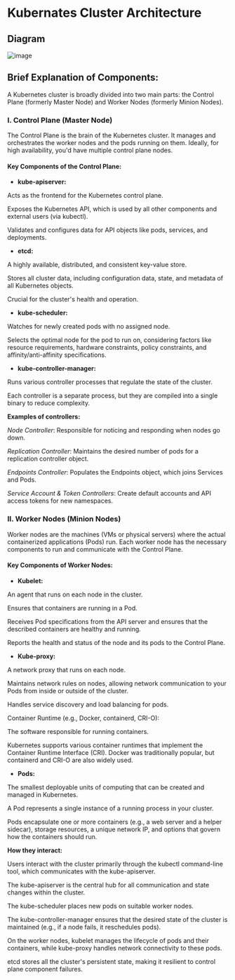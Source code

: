 # Kubernates Cluster Architecture

## Diagram

![image](https://github.com/user-attachments/assets/01abfbc0-2a70-44fa-8c9e-ac8aca4300da)


## Brief Explanation of Components:
A Kubernetes cluster is broadly divided into two main parts: the Control Plane (formerly Master Node) and Worker Nodes (formerly Minion Nodes).

### I. Control Plane (Master Node)
The Control Plane is the brain of the Kubernetes cluster. It manages and orchestrates the worker nodes and the pods running on them. Ideally, for high availability, you'd have multiple control plane nodes.

#### Key Components of the Control Plane:

* **kube-apiserver:**

Acts as the frontend for the Kubernetes control plane.

Exposes the Kubernetes API, which is used by all other components and external users (via kubectl).

Validates and configures data for API objects like pods, services, and deployments.

* **etcd:**

A highly available, distributed, and consistent key-value store.

Stores all cluster data, including configuration data, state, and metadata of all Kubernetes objects.

Crucial for the cluster's health and operation.

* **kube-scheduler:**

Watches for newly created pods with no assigned node.

Selects the optimal node for the pod to run on, considering factors like resource requirements, hardware constraints, policy constraints, and affinity/anti-affinity specifications.

* **kube-controller-manager:**

Runs various controller processes that regulate the state of the cluster.

Each controller is a separate process, but they are compiled into a single binary to reduce complexity.

**Examples of controllers:**

*Node Controller*: Responsible for noticing and responding when nodes go down.

*Replication Controller*: Maintains the desired number of pods for a replication controller object.

*Endpoints Controller*: Populates the Endpoints object, which joins Services and Pods.

*Service Account & Token Controllers*: Create default accounts and API access tokens for new namespaces.

### II. Worker Nodes (Minion Nodes)
Worker nodes are the machines (VMs or physical servers) where the actual containerized applications (Pods) run. Each worker node has the necessary components to run and communicate with the Control Plane.

#### Key Components of Worker Nodes:

* **Kubelet:**

An agent that runs on each node in the cluster.

Ensures that containers are running in a Pod.

Receives Pod specifications from the API server and ensures that the described containers are healthy and running.

Reports the health and status of the node and its pods to the Control Plane.

* **Kube-proxy:**

A network proxy that runs on each node.

Maintains network rules on nodes, allowing network communication to your Pods from inside or outside of the cluster.

Handles service discovery and load balancing for pods.

Container Runtime (e.g., Docker, containerd, CRI-O):

The software responsible for running containers.

Kubernetes supports various container runtimes that implement the Container Runtime Interface (CRI). Docker was traditionally popular, but containerd and CRI-O are also widely used.

* **Pods:**

The smallest deployable units of computing that can be created and managed in Kubernetes.

A Pod represents a single instance of a running process in your cluster.

Pods encapsulate one or more containers (e.g., a web server and a helper sidecar), storage resources, a unique network IP, and options that govern how the containers should run.

**How they interact:**

Users interact with the cluster primarily through the kubectl command-line tool, which communicates with the kube-apiserver.

The kube-apiserver is the central hub for all communication and state changes within the cluster.

The kube-scheduler places new pods on suitable worker nodes.

The kube-controller-manager ensures that the desired state of the cluster is maintained (e.g., if a node fails, it reschedules pods).

On the worker nodes, kubelet manages the lifecycle of pods and their containers, while kube-proxy handles network connectivity to these pods.

etcd stores all the cluster's persistent state, making it resilient to control plane component failures.
